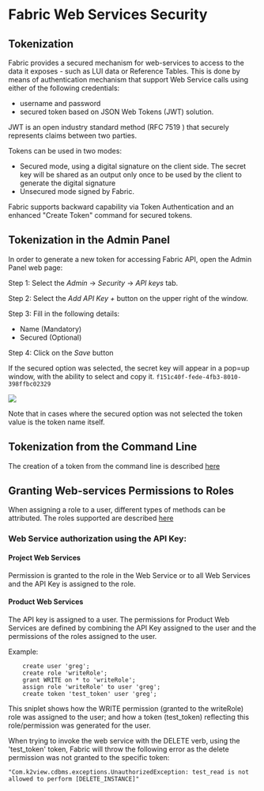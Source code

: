 # **Fabric Web Services Security** 

## Tokenization

Fabric provides a secured mechanism for web-services to access to the data it exposes - such as LUI data or Reference Tables.
This is done by means of authentication mechanism that support Web Service calls using either of the following credentials:
- username and password 
- secured token based on JSON Web Tokens (JWT) solution. 

JWT is an open industry standard method (RFC 7519 ) that securely represents claims between two parties. 

Tokens can be used in two modes:

- Secured mode, using a digital signature on the client side. The secret key will be shared as an output only once to be used by the client to generate the digital signature
- Unsecured mode signed by Fabric.

Fabric supports backward capability via Token Authentication and an enhanced "Create Token" command for secured tokens. 


## Tokenization in the Admin Panel

In order to generate a new token for accessing Fabric API, open the Admin Panel web page:

Step 1: Select the *Admin* -> *Security* -> *API keys* tab.

Step 2: Select the *Add API Key +* button on the upper right of the window.

Step 3: Fill in the following details:
- Name (Mandatory)
- Secured (Optional)

Step 4: Click on the *Save* button


If the secured option was selected, the secret key will appear in a pop=up window, with the ability to select and copy it.
```f151c40f-fede-4fb3-8010-398ffbc02329```


<img src="/articles/26_fabric_security/images/07_fabric_webToken.PNG">


Note that in cases where the secured option was not selected the token value is the token name itself.



## Tokenization from the Command Line

The creation of a token from the command line is described [here](/articles/17_fabric_credentials/02_fabric_credentials_commands.md#create-token)

## Granting Web-services Permissions to Roles 

When assigning a role to a user, different types of methods can be attributed. 
The roles supported are described [here](/articles/17_fabric_credentials/02_fabric_credentials_commands.md#grant-ws_name-to-role-)


### Web Service authorization using the API Key:

#### Project Web Services

Permission is granted to the role in the Web Service or to all Web Services and the API Key is assigned to the role.


#### Product Web Services

The API key is assigned to a user. The permissions for Product Web Services are defined by combining the API Key assigned to the user and the permissions of the roles assigned to the user.

Example:

``` 
    create user 'greg';
    create role 'writeRole';
    grant WRITE on * to 'writeRole';
    assign role 'writeRole' to user 'greg';
    create token 'test_token' user 'greg';
```

This sniplet shows how the WRITE permission (granted to the writeRole) role was assigned to the user; and how a token (test_token) reflecting this role/permission was generated for the user.

When trying to invoke the web service with the DELETE verb, using the 'test_token' token, Fabric will throw the following error as the delete permission was not granted to the specific token: 

``` "Com.k2view.cdbms.exceptions.UnauthorizedException: test_read is not allowed to perform [DELETE_INSTANCE]" ```





